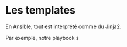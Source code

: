 
# Les templates

En Ansible, tout est interprété comme du Jinja2.

Par exemple, notre playbook s 


<!--stackedit_data:
eyJoaXN0b3J5IjpbMzgzMzQyMzI2XX0=
-->